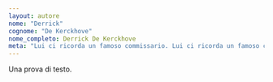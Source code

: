 ```yaml
---
layout: autore
nome: "Derrick"
cognome: "De Kerckhove"
nome_completo: Derrick De Kerckhove
meta: "Lui ci ricorda un famoso commissario. Lui ci ricorda un famoso commissario. Lui ci ricorda un famoso commissario. Lui ci ricorda uamoso commissario"
---
```


Una prova di testo.